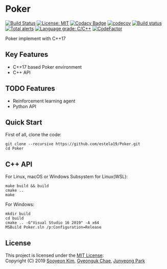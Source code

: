 # Poker
[![Build Status](https://travis-ci.org/estela19/Poker.svg?branch=doc)](https://travis-ci.org/estela19/Poker)
[![License: MIT](https://img.shields.io/badge/License-MIT-brightgreen.svg)](https://opensource.org/licenses/MIT)
[![Codacy Badge](https://api.codacy.com/project/badge/Grade/ed666f3b75d7460784186e2ea9f78741)](https://www.codacy.com/manual/estela19/Poker?utm_source=github.com&amp;utm_medium=referral&amp;utm_content=estela19/Poker&amp;utm_campaign=Badge_Grade)
[![codecov](https://codecov.io/gh/estela19/Poker/branch/master/graph/badge.svg)](https://codecov.io/gh/estela19/Poker) 
[![Build status](https://ci.appveyor.com/api/projects/status/cse5g0b2f9ttt6kt?svg=true)](https://ci.appveyor.com/project/estela19/poker)
[![Total alerts](https://img.shields.io/lgtm/alerts/g/estela19/Poker.svg?logo=lgtm&logoWidth=18)](https://lgtm.com/projects/g/estela19/Poker/alerts/)
[![Language grade: C/C++](https://img.shields.io/lgtm/grade/cpp/g/estela19/Poker.svg?logo=lgtm&logoWidth=18)](https://lgtm.com/projects/g/estela19/Poker/context:cpp)
[![CodeFactor](https://www.codefactor.io/repository/github/estela19/poker/badge)](https://www.codefactor.io/repository/github/estela19/poker)

Poker implement with C++17

## Key Features
- C++17 based Poker environment
- C++ API

## TODO Features
- Reinforcement learning agent
- Python API

## Quick Start
First of all, clone the code:
```
git clone --recursive https://github.com/estela19/Poker.git
cd Poker
```

## C++ API
For Linux, macOS or Windows Subsystem for Linux(WSL):
```
make build && build
cmake ..
make
```

For Windows:
```
mkdir build
cd build
cmake .. -G"Visual Studio 16 2019" -A x64
MSBuild Poker.sln /p:Configuration=Release
```

## License
This project is licensed under the [MIT License](https://opensource.org/licenses/MIT):  
Copyright (C) 2019 [Sooyeon Kim](https://github.com/estela19), [Gyeonguk Chae](https://github.com/ShyRoute), [Junyeong Park](https://github.com/JYPark09)